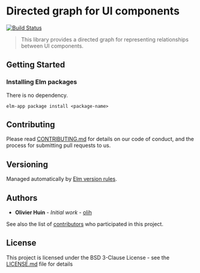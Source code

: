 # Directed graph for UI components
[![Build Status](https://travis-ci.org/flarebyte/bubblegum-graph.svg?branch=master)](https://travis-ci.org/flarebyte/bubblegum-graph)

> This library provides a directed graph for representing relationships between UI components.

## Getting Started

### Installing Elm packages

There is no dependency.

```
elm-app package install <package-name>
```


## Contributing

Please read [CONTRIBUTING.md](CONTRIBUTING.md) for details on our code of conduct, and the process for submitting pull requests to us.

## Versioning

Managed automatically by [Elm version rules](https://github.com/elm-lang/elm-package#version-rules).

## Authors

* **Olivier Huin** - *Initial work* - [olih](https://github.com/olih)

See also the list of [contributors](https://github.com/flarebyte/bubblegum-graph/graphs/contributors) who participated in this project.

## License

This project is licensed under the BSD 3-Clause License - see the [LICENSE.md](LICENSE) file for details
